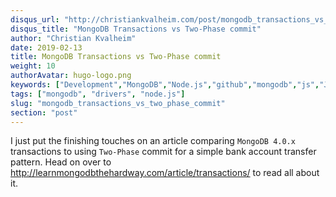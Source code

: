 ```yaml
---
disqus_url: "http://christiankvalheim.com/post/mongodb_transactions_vs_two_phase_commit/"
disqus_title: "MongoDB Transactions vs Two-Phase commit"
author: "Christian Kvalheim"
date: 2019-02-13
title: MongoDB Transactions vs Two-Phase commit
weight: 10
authorAvatar: hugo-logo.png
keywords: ["Development","MongoDB","Node.js","github","mongodb","js","Javascript"]
tags: ["mongodb", "drivers", "node.js"]
slug: "mongodb_transactions_vs_two_phase_commit"
section: "post"
---
```


I just put the finishing touches on an article comparing `MongoDB 4.0.x` transactions to using `Two-Phase` commit for a simple bank account transfer pattern. Head on over to http://learnmongodbthehardway.com/article/transactions/ to read all about it.